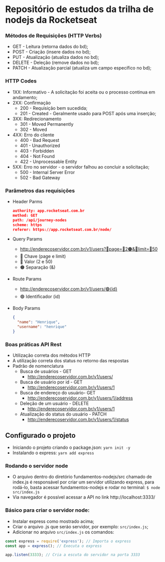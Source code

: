 # Repositório de estudos da trilha de nodejs da Rocketseat

### Métodos de Requisições (HTTP Verbs)

- GET - Leitura (retorna dados do bd);
- POST - Criação (insere dados no bd);
- PUT - Atualização (atualiza dados no bd);
- DELETE - Deleção (remove dados no bd);
- PATCH - Atualização parcial (atualiza um campo específico no bd);

### HTTP Codes

- 1XX: Informativo - A solicitação foi aceita ou o processo continua em andamento;
- 2XX: Confirmação
  - 200 - Requisição bem sucedida;
  - 201 - Created - Geralmente usado para POST após uma inserção;
- 3XX: Redirecionamento
  - 301 - Moved Permanently
  - 302 - Moved
- 4XX: Erro do cliente
  - 400 - Bad Request
  - 401 - Unauthorized
  - 403 - Forbidden
  - 404 - Not Found
  - 422 - Unprocessable Entity
- 5XX: Erro no servidor - o servidor falhou ao concluir a solicitação;
  - 500 - Internal Server Error
  - 502 - Bad Gateway

### Parâmetros das requisições

- Header Parms
  ```json
  authority: app.rocketseat.com.br
  method: GET
  path: /api/journey-nodes
  scheme: https
  referer: https://app.rocketseat.com.br/node/
  ```
- Query Params

  - http://enderecoservidor.com.br/v1/users?🔵page=🔴2🟠&🔵limit=🔴50
  - 🔵 Chave (page e limit)
  - 🔴 Valor (2 e 50)
  - 🟠 Separação (&)

- Route Params

  - http://enderecoservidor.com.br/v1/users/🟢{id}
  - 🟢 Identificador (id)

- Body Params
  ```json
  {
    "name": "Henrique",
    "username": "henrique"
  }
  ```

### Boas práticas API Rest

- Utilização correta dos métodos HTTP
- A utilização correta dos status no retorno das respostas
- Padrão de nomenclatura
  - Busca de usuários - GET
    - http://enderecoservidor.com.br/v1/users/
  - Busca de usuário por id - GET
    - http://enderecoservidor.com.br/v1/users/1
  - Busca de endereço do usuário- GET
    - http://enderecoservidor.com.br/v1/users/1/address
  - Deleção de um usuário - DELETE
    - http://enderecoservidor.com.br/v1/users/1
  - Atualização do status do usuário - PATCH
    - http://enderecoservidor.com.br/v1/users/1/status

## Configurado o projeto

- Iniciando o projeto criando o package.json: `yarn init -y`
- Instalando o express: `yarn add express`

### Rodando o servidor node

- O arquivo dentro do diretório fundamentos-nodejs/src chamado de index.js é responsável por criar um servidor utilizando express, para rodá-lo, basta acessar fundamentos-nodejs e rodar no terminal: `$ node src/index.js`
- Via navegador é possível acessar a API no link http://localhost:3333/

### Básico para criar o servidor node:

- Instalar express como mostrado acima;
- Criar o arquivo .js que seráo servidor, por exemplo: `src/index.js`;
- Adicionar no arquivo `src/index.js` os comandos:

```javascript
const express = require('express'); // Importa o express
const app = express(); // Executa o express

app.listen(3333); // Cria a escuta do servidor na porta 3333
```
